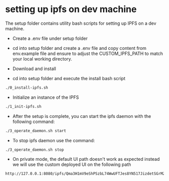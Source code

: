 
# setting up ipfs on dev machine

The setup folder contains utility bash scripts for setting up IPFS on a dev machine. 
- Create a .env file under setup folder
* cd into setup folder and create a .env file and copy content from env.example file and ensure to adjust the CUSTOM_IPFS_PATH to match your local working directory.
- Download and install
* cd into setup folder and execute the install bash script
```bash
./0_install-ipfs.sh
```
- Initialize an instance of the IPFS
```bash
./1_init-ipfs.sh
```
- After the setup is complete, you can start the ipfs daemon with the following command:
```bash
./3_operate_daemon.sh start
```
- To stop ipfs daemon use the command:
```bash
./3_operate_daemon.sh stop
```
- On private mode, the default UI path doesn't work as expected instead we will use the custom deployed UI on the following path 
```
http://127.0.0.1:8080/ipfs/Qma3H1mV9eShPSzbL74WwUFTJes8YN517JizdetSGrMZR3/#/
```
